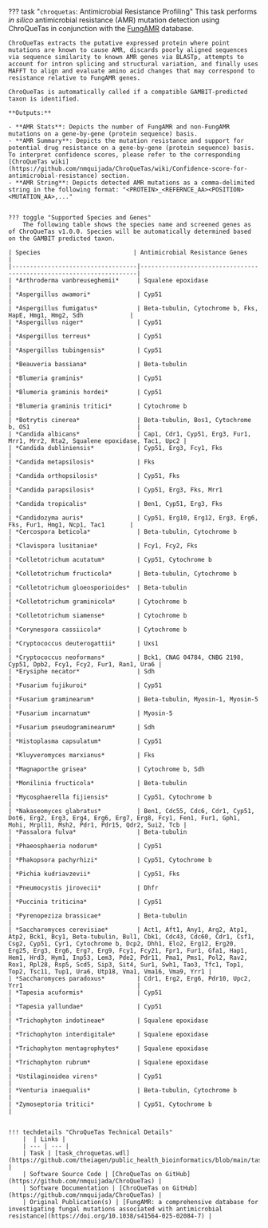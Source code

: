 ??? task "`chroquetas`: Antimicrobial Resistance Profiling"
    This task performs *in silico* antimicrobial resistance (AMR) mutation detection using ChroQueTas in conjunction with the [FungAMR](https://card.mcmaster.ca/fungamrhome) database.

    ChroQueTas extracts the putative expressed protein where point mutations are known to cause AMR, discards poorly aligned sequences via sequence similarity to known AMR genes via BLASTp, attempts to account for intron splicing and structural variation, and finally uses MAFFT to align and evaluate amino acid changes that may correspond to resistance relative to FungAMR genes.

    ChroQueTas is automatically called if a compatible GAMBIT-predicted taxon is identified.

    **Outputs:**

    - **AMR Stats**: Depicts the number of FungAMR and non-FungAMR mutations on a gene-by-gene (protein sequence) basis.
    - **AMR Summary**: Depicts the mutation resistance and support for potential drug resistance on a gene-by-gene (protein sequence) basis. To interpret confidence scores, please refer to the corresponding [ChroQueTas wiki](https://github.com/nmquijada/ChroQueTas/wiki/Confidence-score-for-antimicrobial-resistance) section.
    - **AMR String**: Depicts detected AMR mutations as a comma-delimited string in the following format: "<PROTEIN>_<REFERNCE_AA><POSITION><MUTATION_AA>,..."


    ??? toggle "Supported Species and Genes"
        The following table shows the species name and screened genes as of ChroQueTas v1.0.0. Species will be automatically determined based on the GAMBIT predicted taxon.

    | Species                          | Antimicrobial Resistance Genes                                      |
    |-----------------------------------|---------------------------------------------------------------------|
    | *Arthroderma vanbreuseghemii*     | Squalene epoxidase                                                 |
    | *Aspergillus awamori*             | Cyp51                                                              |
    | *Aspergillus fumigatus*           | Beta-tubulin, Cytochrome b, Fks, HapE, Hmg1, Hmg2, Sdh             |
    | *Aspergillus niger*               | Cyp51                                                              |
    | *Aspergillus terreus*             | Cyp51                                                              |
    | *Aspergillus tubingensis*         | Cyp51                                                              |
    | *Beauveria bassiana*              | Beta-tubulin                                                       |
    | *Blumeria graminis*               | Cyp51                                                              |
    | *Blumeria graminis hordei*        | Cyp51                                                              |
    | *Blumeria graminis tritici*       | Cytochrome b                                                       |
    | *Botrytis cinerea*                | Beta-tubulin, Bos1, Cytochrome b, OS1                              |
    | *Candida albicans*                | Cap1, Cdr1, Cyp51, Erg3, Fur1, Mrr1, Mrr2, Rta2, Squalene epoxidase, Tac1, Upc2 |
    | *Candida dubliniensis*            | Cyp51, Erg3, Fcy1, Fks                                             |
    | *Candida metapsilosis*            | Fks                                                                |
    | *Candida orthopsilosis*           | Cyp51, Fks                                                         |
    | *Candida parapsilosis*            | Cyp51, Erg3, Fks, Mrr1                                             |
    | *Candida tropicalis*              | Ben1, Cyp51, Erg3, Fks                                             |
    | *Candidozyma auris*               | Cyp51, Erg10, Erg12, Erg3, Erg6, Fks, Fur1, Hmg1, Ncp1, Tac1       |
    | *Cercospora beticola*             | Beta-tubulin, Cytochrome b                                         |
    | *Clavispora lusitaniae*           | Fcy1, Fcy2, Fks                                                    |
    | *Colletotrichum acutatum*         | Cyp51, Cytochrome b                                                |
    | *Colletotrichum fructicola*       | Beta-tubulin, Cytochrome b                                         |
    | *Colletotrichum gloeosporioides*  | Beta-tubulin                                                       |
    | *Colletotrichum graminicola*      | Cytochrome b                                                       |
    | *Colletotrichum siamense*         | Cytochrome b                                                       |
    | *Corynespora cassiicola*          | Cytochrome b                                                       |
    | *Cryptococcus deuterogattii*      | Uxs1                                                               |
    | *Cryptococcus neoformans*         | Bck1, CNAG 04784, CNBG 2198, Cyp51, Dpb2, Fcy1, Fcy2, Fur1, Ran1, Ura6 |
    | *Erysiphe necator*                | Sdh                                                                |
    | *Fusarium fujikuroi*              | Cyp51                                                              |
    | *Fusarium graminearum*            | Beta-tubulin, Myosin-1, Myosin-5                                   |
    | *Fusarium incarnatum*             | Myosin-5                                                           |
    | *Fusarium pseudograminearum*      | Sdh                                                                |
    | *Histoplasma capsulatum*          | Cyp51                                                              |
    | *Kluyveromyces marxianus*         | Fks                                                                |
    | *Magnaporthe grisea*              | Cytochrome b, Sdh                                                  |
    | *Monilinia fructicola*            | Beta-tubulin                                                       |
    | *Mycosphaerella fijiensis*        | Cyp51, Cytochrome b                                                |
    | *Nakaseomyces glabratus*          | Ben1, Cdc55, Cdc6, Cdr1, Cyp51, Dot6, Erg2, Erg3, Erg4, Erg6, Erg7, Erg8, Fcy1, Fen1, Fur1, Gph1, Mohi, Mrpl11, Msh2, Pdr1, Pdr15, Qdr2, Sui2, Tcb |
    | *Passalora fulva*                 | Beta-tubulin                                                       |
    | *Phaeosphaeria nodorum*           | Cyp51                                                              |
    | *Phakopsora pachyrhizi*           | Cyp51, Cytochrome b                                                |
    | *Pichia kudriavzevii*             | Cyp51, Fks                                                         |
    | *Pneumocystis jirovecii*          | Dhfr                                                               |
    | *Puccinia triticina*              | Cyp51                                                              |
    | *Pyrenopeziza brassicae*          | Beta-tubulin                                                       |
    | *Saccharomyces cerevisiae*        | Act1, Aft1, Any1, Arg2, Atp1, Atp2, Bck1, Bcy1, Beta-tubulin, Bul1, Cbk1, Cdc43, Cdc60, Cdr1, Csf1, Csg2, Cyp51, Cyr1, Cytochrome b, Dcp2, Dhh1, Elo2, Erg12, Erg20, Erg25, Erg3, Erg6, Erg7, Erg9, Fcy1, Fcy21, Fpr1, Fur1, Gfa1, Hap1, Hem1, Hrd3, Hym1, Inp53, Lem3, Pde2, Pdr11, Pma1, Pms1, Pol2, Rav2, Rox1, Rpl28, Rsp5, Scd5, Sip3, Sit4, Sur1, Swh1, Tao3, Tfc1, Top1, Top2, Tsc11, Tup1, Ura6, Utp18, Vma1, Vma16, Vma9, Yrr1 |
    | *Saccharomyces paradoxus*         | Cdr1, Erg2, Erg6, Pdr10, Upc2, Yrr1                                |
    | *Tapesia acuformis*               | Cyp51                                                              |
    | *Tapesia yallundae*               | Cyp51                                                              |
    | *Trichophyton indotineae*         | Squalene epoxidase                                                 |
    | *Trichophyton interdigitale*      | Squalene epoxidase                                                 |
    | *Trichophyton mentagrophytes*     | Squalene epoxidase                                                 |
    | *Trichophyton rubrum*             | Squalene epoxidase                                                 |
    | *Ustilaginoidea virens*           | Cyp51                                                              |
    | *Venturia inaequalis*             | Beta-tubulin, Cytochrome b                                         |
    | *Zymoseptoria tritici*            | Cyp51, Cytochrome b                                                |
    

    !!! techdetails "ChroQueTas Technical Details"    
        |  | Links |
        | --- | --- |
        | Task | [task_chroquetas.wdl](https://github.com/theiagen/public_health_bioinformatics/blob/main/tasks/gene_typing/drug_resistance/task_chroquetas.wdl) |
        | Software Source Code | [ChroQueTas on GitHub](https://github.com/nmquijada/ChroQueTas) |
        | Software Documentation | [ChroQueTas on GitHub](https://github.com/nmquijada/ChroQueTas) |
        | Original Publication(s) | [FungAMR: a comprehensive database for investigating fungal mutations associated with antimicrobial resistance](https://doi.org/10.1038/s41564-025-02084-7) |
